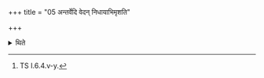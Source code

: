 +++
title = "05 अन्तर्वेदि वेदन् निधायाभिमृशति"

+++

<details><summary>थिते</summary>

5. After the Veda (grass-brush) has been kept within the altar, (the sacrificer) touches it with vedo'i...[^1]  

[^1]: TS I.6.4.v-y.
</details>
